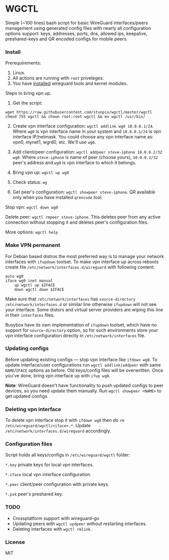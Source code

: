 # WGCTL

Simple (~100 lines) bash script for basic WireGuard interfaces/peers management using generated config files with nearly all configuration options support: keys, addresses, ports, dns, allowed ips, keepalive, preshared-keys and QR encoded configs for mobile peers.

### Install

Prerequirements:

1. Linux.
2. All actions are running with `root` priveleges.
2. You have [installed][1] wireguard tools and kernel modules.

[1]: https://www.wireguard.com/install/

Steps to bring vpn up. 

1. Get the script:
```
wget https://raw.githubusercontent.com/stunpix/wgctl/master/wgctl
chmod 755 wgctl && chown root:root wgctl && mv wgctl /usr/bin/
```

2. Create vpn interface configuration: `wgctl addlink wg0 10.0.0.1/24`. Where `wg0` is vpn interface name in your system and `10.0.0.1/24` is vpn interface IP/netmask. You could choose any vpn interface name as: vpn0, mynet1, wgrd0, etc. We'll use `wg0`.

3. Add client/peer configuration: `wgctl addpeer steve-iphone 10.0.0.2/32 wg0`. Where `steve-iphone` is name of peer (choose yours), `10.0.0.2/32` peer's address and `wg0` is vpn interface to which it belongs.

4. Bring vpn up: `wgctl up wg0`

5. Check status: `wg`

6. Get peer's configuration: `wgctl showpeer steve-iphone`. QR available only when you have installed `qrencode` tool.

Stop vpn: `wgctl down wg0`

Delete peer: `wgctl rmpeer steve-iphone`. This deletes peer from any active connection without stopping it and deletes peer's configuration files.

More options: `wgctl help`

### Make VPN permanent

For Debian based distros the most preferred way is to manage your network interfaces with `ifupdown` toolset. To make vpn interface up across reboots create file `/etc/network/interfaces.d/wireguard` with following content:

```
auto wg0
iface wg0 inet manual
	up wgctl up $IFACE
	down wgctl down $IFACE
```

Make sure that `/etc/network/interfaces` has `source-directory /etc/network/interfaces.d` or similar line otherwise `ifupdown` will not see your interface. Some distors and virtual server providers are wiping this line in their `interfaces` files.

Busybox have its own implementation of `ifupdown` toolset, which have no support for `source-directory` option, so for such environments store your vpn interface configuration directly in `/etc/network/interfaces` file.

### Updating configs

Before updating existing configs — stop vpn interface like `ifdown wg0`. To update interface/user configurations run `wgctl addlink|addpeer` with same `NAME`/`IFACE` options as before. Old keys/config files will be overwritten. Once you've done, bring vpn interface up with `ifup wg0`.

**Note**: WireGuard doesn't have functionality to push updated configs to peer devices, so you need update them manually. Run `wgctl showpeer <NAME>` to get updated configs.

### Deleting vpn interface

To delete vpn interface stop it with `ifdown wg0` then do `rm /etc/wireguard/wgctl/<iface>.*`. Update `/etc/network/interfaces.d/wireguard` accordingly.

### Configuration files

Script holds all keys/configs in `/etc/wireguard/wgctl` folder:

`*.key` private keys for local vpn interfaces.

`*.iface` local vpn interface configuration.

`*.peer` client/peer configuration with private keys.

`*.psk` peer's preshared key.

### TODO

 * Crossplatform support with wireguard-go
 * Updating peers with `wgctl updpeer` without restarting interfaces.
 * Deleting interfaces with `wgctl rmlink`.

### License

MIT
